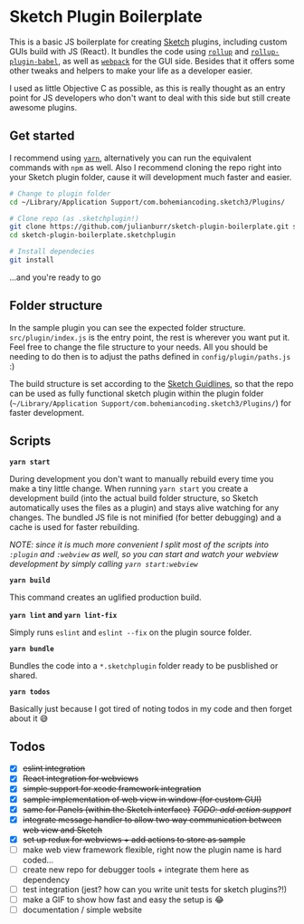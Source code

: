 # Sketch Plugin Boilerplate

This is a basic JS boilerplate for creating [Sketch](https://www.sketchapp.com/) plugins, including custom GUIs build with JS (React). It bundles the code using [`rollup`](https://github.com/rollup/rollup) and [`rollup-plugin-babel`](https://github.com/rollup/rollup-plugin-babel), as well as [`webpack`](https://github.com/webpack/webpack) for the GUI side. Besides that it offers some other tweaks and helpers to make your life as a developer easier.

I used as little Objective C as possible, as this is really thought as an entry point for JS developers who don't want to deal with this side but still create awesome plugins.

## Get started
I recommend using [`yarn`](https://yarnpkg.com/), alternatively you can run the equivalent commands with `npm` as well. Also I recommend cloning the repo right into your Sketch plugin folder, cause it will development much faster and easier.

```bash
# Change to plugin folder
cd ~/Library/Application Support/com.bohemiancoding.sketch3/Plugins/

# Clone repo (as .sketchplugin!)
git clone https://github.com/julianburr/sketch-plugin-boilerplate.git sketch-plugin-boilerplate.sketchplugin
cd sketch-plugin-boilerplate.sketchplugin

# Install dependecies
git install
```

...and you're ready to go

## Folder structure
In the sample plugin you can see the expected folder structure. `src/plugin/index.js` is the entry point, the rest is wherever you want put it. Feel free to change the file structure to your needs. All you should be needing to do then is to adjust the paths defined in `config/plugin/paths.js` :)

The build structure is set according to the [Sketch Guidlines](http://developer.sketchapp.com/introduction/plugin-bundles/), so that the repo can be used as fully functional sketch plugin within the plugin folder (`~/Library/Application Support/com.bohemiancoding.sketch3/Plugins/`) for faster development.

## Scripts

**`yarn start`**

During development you don't want to manually rebuild every time you make a tiny little change. When running `yarn start` you create a development build (into the actual build folder structure, so Sketch automatically uses the files as a plugin) and stays alive watching for any changes. The bundled JS file is not minified (for better debugging) and a cache is used for faster rebuilding.

_NOTE: since it is much more convenient I split most of the scripts into `:plugin` and `:webview` as well, so you can start and watch your webview development by simply calling `yarn start:webview`_

**`yarn build`**

This command creates an uglified production build.

**`yarn lint` and `yarn lint-fix`**

Simply runs `eslint` and `eslint --fix` on the plugin source folder.

**`yarn bundle`**

Bundles the code into a `*.sketchplugin` folder ready to be pusblished or shared.

**`yarn todos`**

Basically just because I got tired of noting todos in my code and then forget about it 😅

##  Todos
 - [x] ~~eslint integration~~
 - [x] ~~React integration for webviews~~
 - [x] ~~simple support for xcode framework integration~~
 - [x] ~~sample implementation of web view in window (for custom GUI)~~
 - [x] ~~same for Panels (within the Sketch interface)~~ ~~*TODO: add action support*~~
 - [x] ~~integrate message handler to allow two way communication between web view and Sketch~~
 - [x] ~~set up redux for webviews + add actions to store as sample~~
 - [ ] make web view framework flexible, right now the plugin name is hard coded...
 - [ ] create new repo for debugger tools + integrate them here as dependency
 - [ ] test integration (jest? how can you write unit tests for sketch plugins?!)
 - [ ] make a GIF to show how fast and easy the setup is 😂
 - [ ] documentation / simple website
